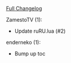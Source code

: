 [Full Changelog](https://github.com/BigFootTeam/BFBlackMarket/compare/r7...fafe8775b3288ef9e887de11c71ba64071ee6273)

ZamestoTV (1):

- Update ruRU.lua (#2)

enderneko (1):

- Bump up toc
